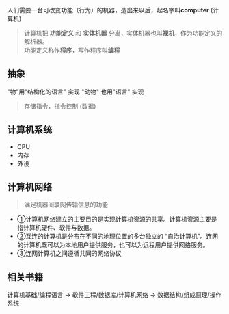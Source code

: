 人们需要一台可改变功能（行为）的机器，造出来以后，起名字叫**computer** (计算机)
> 计算机把 **功能定义** 和 **实体机器** 分离，实体机器也叫**裸机**，作为功能定义的解析器。  
> 功能定义称作**程序**，写作程序叫**编程**
<!--more-->

## 抽象
"物"用"结构化的语言" 实现
"动物" 也用"语言" 实现

> 存储指令，指令控制 (数据)

## 计算机系统
- CPU 
- 内存
- 外设

## 计算机网络 
> 满足机器间联网传输信息的功能

- ①计算机网络建立的主要目的是实现计算机资源的共享。计算机资源主要是指计算机硬件、软件与数据。
- ②互连的计算机是分布在不同的地理位置的多台独立的 “自治计算机”。连网的计算机既可以为本地用户提供服务，也可以为远程用户提供网络服务。
- ③连网计算机之间遵循共同的网络协议


## 相关书籍
计算机基础/编程语言
→
软件工程/数据库/计算机网络
→
数据结构/组成原理/操作系统
